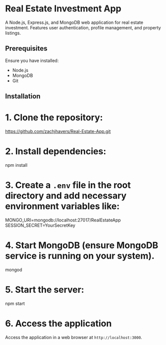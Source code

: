 # Real Estate Investment App

A Node.js, Express.js, and MongoDB web application for real estate investment. Features user authentication, profile management, and property listings.

## Prerequisites

Ensure you have installed:
- Node.js
- MongoDB
- Git

## Installation

# 1. Clone the repository:

https://github.com/zachjhavers/Real-Estate-App.git

# 2. Install dependencies:

npm install

# 3. Create a `.env` file in the root directory and add necessary environment variables like:

MONGO_URI=mongodb://localhost:27017/RealEstateApp
SESSION_SECRET=YourSecretKey

# 4. Start MongoDB (ensure MongoDB service is running on your system).

mongod

# 5. Start the server:

npm start

# 6. Access the application

Access the application in a web browser at `http://localhost:3000`.
